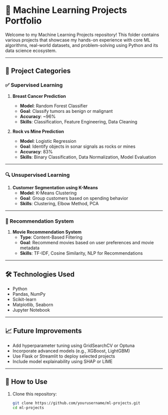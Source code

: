 # 🤖 Machine Learning Projects Portfolio

Welcome to my Machine Learning Projects repository! This folder contains various projects that showcase my hands-on experience with core ML algorithms, real-world datasets, and problem-solving using Python and its data science ecosystem.

---

## 📁 Project Categories

### ✅ Supervised Learning

1. **Breast Cancer Prediction**
   - **Model**: Random Forest Classifier
   - **Goal**: Classify tumors as benign or malignant
   - **Accuracy**: ~96%
   - **Skills**: Classification, Feature Engineering, Data Cleaning

2. **Rock vs Mine Prediction**
   - **Model**: Logistic Regression
   - **Goal**: Identify objects in sonar signals as rocks or mines
   - **Accuracy**: 83%
   - **Skills**: Binary Classification, Data Normalization, Model Evaluation

---

### 🔍 Unsupervised Learning

1. **Customer Segmentation using K-Means**
   - **Model**: K-Means Clustering
   - **Goal**: Group customers based on spending behavior
   - **Skills**: Clustering, Elbow Method, PCA

---

### 🎯 Recommendation System

1. **Movie Recommendation System**
   - **Type**: Content-Based Filtering
   - **Goal**: Recommend movies based on user preferences and movie metadata
   - **Skills**: TF-IDF, Cosine Similarity, NLP for Recommendations

---

## 🛠️ Technologies Used

- Python
- Pandas, NumPy
- Scikit-learn
- Matplotlib, Seaborn
- Jupyter Notebook

---

## 📈 Future Improvements

- Add hyperparameter tuning using GridSearchCV or Optuna
- Incorporate advanced models (e.g., XGBoost, LightGBM)
- Use Flask or Streamlit to deploy selected projects
- Include model explainability using SHAP or LIME

---

## 🚀 How to Use

1. Clone this repository:
   ```bash
   git clone https://github.com/yourusername/ml-projects.git
   cd ml-projects
